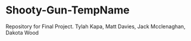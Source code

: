 # Shooty-Gun-TempName
Repository for Final Project.
Tylah Kapa,
Matt Davies,
Jack Mcclenaghan,
Dakota Wood
